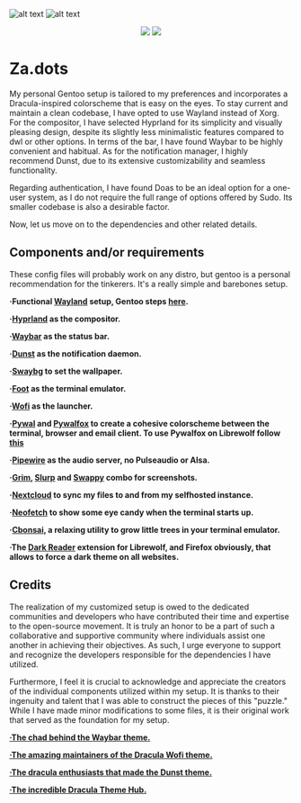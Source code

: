 ![alt text](https://github.com/zazaserty/Za.dots/blob/main/atachments/rice.png)
![alt text](https://github.com/zazaserty/Za.dots/blob/main/atachments/ric3.png)

<div align="center">

![](https://img.shields.io/github/last-commit/zazaserty/Zadots?style=flat-square&logo=)
![](https://img.shields.io/github/stars/zazaserty/Zadots?style=flat-square&logo=)
  
<div align="left">
  
# Za.dots
My personal Gentoo setup is tailored to my preferences and incorporates a Dracula-inspired colorscheme that is easy on the eyes. To stay current and maintain a clean codebase, I have opted to use Wayland instead of Xorg. For the compositor, I have selected Hyprland for its simplicity and visually pleasing design, despite its slightly less minimalistic features compared to dwl or other options. In terms of the bar, I have found Waybar to be highly convenient and habitual. As for the notification manager, I highly recommend Dunst, due to its extensive customizability and seamless functionality.

Regarding authentication, I have found Doas to be an ideal option for a one-user system, as I do not require the full range of options offered by Sudo. Its smaller codebase is also a desirable factor.

Now, let us move on to the dependencies and other related details.

## Components and/or requirements
These config files will probably work on any distro, but gentoo is a personal recommendation for the tinkerers. It's a really simple and barebones setup.

**·Functional [Wayland](https://wayland.freedesktop.org/) setup, Gentoo steps [here](https://wiki.gentoo.org/wiki/Wayland).**

**·[Hyprland](https://hyprland.org/) as the compositor.**

**·[Waybar](https://github.com/Alexays/Waybar) as the status bar.**

**·[Dunst](https://github.com/dunst-project/dunst) as the notification daemon.**

**·[Swaybg](https://github.com/swaywm/swaybg) to set the wallpaper.**

**·[Foot](https://github.com/r-c-f/foot) as the terminal emulator.**

**·[Wofi](https://hg.sr.ht/~scoopta/wofi) as the launcher.**

**·[Pywal](https://github.com/dylanaraps/pywal) and [Pywalfox](https://github.com/Frewacom/pywalfox) to create a cohesive colorscheme between the terminal, browser and email client. To use Pywalfox on Librewolf follow [this](https://github.com/Frewacom/pywalfox/issues/68)**

**·[Pipewire](https://pipewire.org/) as the audio server, no Pulseaudio or Alsa.**

**·[Grim](https://sr.ht/~emersion/grim/), [Slurp](https://github.com/emersion/slurp) and [Swappy](https://github.com/jtheoof/swappy) combo for screenshots.**

**·[Nextcloud](https://nextcloud.com/) to sync my files to and from my selfhosted instance.**

**·[Neofetch](https://github.com/dylanaraps/neofetch) to show some eye candy when the terminal starts up.**

**·[Cbonsai](https://gitlab.com/jallbrit/cbonsai), a relaxing utility to grow little trees in your terminal emulator.**

**·The [Dark Reader](https://addons.mozilla.org/en-US/firefox/addon/darkreader/) extension for Librewolf, and Firefox obviously, that allows to force a dark theme on all websites.**

## Credits

The realization of my customized setup is owed to the dedicated communities and developers who have contributed their time and expertise to the open-source movement. It is truly an honor to be a part of such a collaborative and supportive community where individuals assist one another in achieving their objectives. As such, I urge everyone to support and recognize the developers responsible for the dependencies I have utilized.

Furthermore, I feel it is crucial to acknowledge and appreciate the creators of the individual components utilized within my setup. It is thanks to their ingenuity and talent that I was able to construct the pieces of this "puzzle." While I have made minor modifications to some files, it is their original work that served as the foundation for my setup.

[**·The chad behind the Waybar theme.**](https://github.com/coffebar/dotfiles)

[**·The amazing maintainers of the Dracula Wofi theme.**](https://github.com/dracula/wofi)

[**·The dracula enthusiasts that made the Dunst theme.**](https://github.com/dracula/dunst)

[**·The incredible Dracula Theme Hub.**](https://draculatheme.com)
